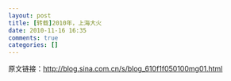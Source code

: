 ```yaml
---
layout: post
title: [转载]2010年，上海大火
date: 2010-11-16 16:35
comments: true
categories: []
---
```

原文链接：http://blog.sina.com.cn/s/blog_610f1f050100mg01.html
